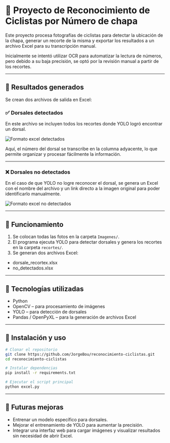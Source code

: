 # 📸 Proyecto de Reconocimiento de Ciclistas por Número de chapa

Este proyecto procesa fotografías de ciclistas para detectar la ubicación de la chapa, generar un recorte de la misma y exportar los resultados a un archivo Excel para su transcripción manual.

Inicialmente se intentó utilizar OCR para automatizar la lectura de números, pero debido a su baja precisión, se optó por la revisión manual a partir de los recortes.

---

## 📂 Resultados generados

Se crean dos archivos de salida en Excel:

### ✅ Dorsales detectados

En este archivo se incluyen todos los recortes donde YOLO logró encontrar un dorsal.

![Formato excel detectados](./img_readme/formato_dorsales_recortes.png)

Aquí, el número del dorsal se transcribe en la columna adyacente, lo que permite organizar y procesar fácilmente la información.

---

### ❌ Dorsales no detectados

En el caso de que YOLO no logre reconocer el dorsal, se genera un Excel con el nombre del archivo y un link directo a la imagen original para poder identificarlo manualmente.

![Formato excel no detectados](./img_readme/formato_no_reconocidos.png)

---

## 📌 Funcionamiento

1. Se colocan todas las fotos en la carpeta `Imagenes/`.
2. El programa ejecuta YOLO para detectar dorsales y genera los recortes en la carpeta `recortes/`.
3. Se generan dos archivos Excel:
- dorsale_recortex.xlsx
- no_detectados.xlsx

---

## 🚀 Tecnologías utilizadas

- Python
- OpenCV – para procesamiento de imágenes
- YOLO – para detección de dorsales
- Pandas / OpenPyXL – para la generación de archivos Excel

---

## 🔧 Instalación y uso

```bash
# Clonar el repositorio
git clone https://github.com/JorgeBou/reconocimiento-ciclistas.git
cd reconocimiento-ciclistas

# Instalar dependencias
pip install -r requirements.txt

# Ejecutar el script principal
python excel.py
```

---

## 🔮 Futuras mejoras

- Entrenar un modelo específico para dorsales.
- Mejorar el entrenamiento de YOLO para aumentar la precisión.
- Integrar una interfaz web para cargar imágenes y visualizar resultados sin necesidad de abrir Excel.

